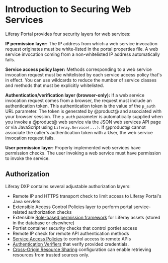 # Introduction to Securing Web Services

Liferay Portal provides four security layers for web services:

**IP permission layer:** The IP address from which a web service invocation request originates must be white-listed in the portal properties file. A web service invocation coming from a non-whitelisted IP address automatically fails.

**Service access policy layer:** Methods corresponding to a web service invocation request must be whitelisted by each service access policy that's in effect. You can use wildcards to reduce the number of service classes and methods that must be explicitly whitelisted.

**Authentication/verification layer (browser-only):** If a web service invocation request comes from a browser, the request must include an authentication token. This authentication token is the value of the `p_auth` URL parameter. The token is generated by @product@ and associated with your browser session. The `p_auth` parameter is automatically supplied when you invoke a @product@ web service via the JSON web services API page or via JavaScript using `Liferay.Service(...)`. If @product@ cannot associate the caller's authentication token with a User, the web service invocation request fails.

**User permission layer:** Properly implemented web services have permission checks. The user invoking a web service must have permission to invoke the service.

<!-- I would prefer to not include this image until we get design to do a pass on it because I find the visual to be more distracting than helpful in its current iteration. ![Figure 1: To get to a service, a request must pass through the door lock of user permissions, the padlock of the verification layer, the brick wall of service access policies, and finally the safe of predefined IP permissions.](./images/service-access-policies-security-layers.png)  -->

## Authorization

Liferay DXP contains several adjustable authorization layers:

-   Remote IP and HTTPS transport check to limit access to Liferay Portal's Java servlets
-   Extensible Access Control Policies layer to perform portal service-related authorization checks
-   Extensible [Role-based permission framework](../../../users-and-permissions/roles-and-permissions/README.md) for Liferay assets (stored in the database or elsewhere)
-   Portlet container security checks that control portlet access
-   Remote IP check for remote API authentication methods
-   [Service Access Policies](./setting-service-access-policies.md) to control access to remote APIs
-   [Authentication Verifiers](./using-authentication-verifiers.md) that verify provided credentials.
-   [Cross-Origin Resource Sharing](./setting-up-cors.md) configuration can enable retrieving resources from trusted sources only.
